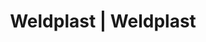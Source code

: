 ---
Filename: "eshop-products-variant422"
Link: "file:/Users/vinayakpatel/Downloads/www.weldplast.cz/eshop_products_compare/add/eshop-products-variant422"
product_name: "null"
product_id: "null"
title: "Weldplast | Weldplast"
product_desc: ""
product_specs: ""
product_downloads: ""
href: ""
p_desc_2: ""
accessories: ""
similar_products: ""
---